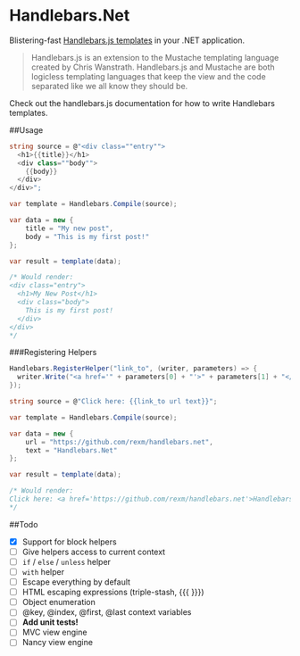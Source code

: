 Handlebars.Net
==============

Blistering-fast [Handlebars.js templates](http://handlebars.js) in your .NET application.

>Handlebars.js is an extension to the Mustache templating language created by Chris Wanstrath. Handlebars.js and Mustache are both logicless templating languages that keep the view and the code separated like we all know they should be.

Check out the handlebars.js documentation for how to write Handlebars templates.

##Usage

```c#
string source = @"<div class=""entry"">
  <h1>{{title}}</h1>
  <div class=""body"">
    {{body}}
  </div>
</div>";

var template = Handlebars.Compile(source);

var data = new {
    title = "My new post",
    body = "This is my first post!"
};

var result = template(data);

/* Would render:
<div class="entry">
  <h1>My New Post</h1>
  <div class="body">
    This is my first post!
  </div>
</div>
*/
```

###Registering Helpers
```c#
Handlebars.RegisterHelper("link_to", (writer, parameters) => {
  writer.Write("<a href='" + parameters[0] + "'>" + parameters[1] + "</a>");
});

string source = @"Click here: {{link_to url text}}";

var template = Handlebars.Compile(source);

var data = new {
    url = "https://github.com/rexm/handlebars.net",
    text = "Handlebars.Net"
};

var result = template(data);

/* Would render:
Click here: <a href='https://github.com/rexm/handlebars.net'>Handlebars.Net</a>
*/
```


##Todo
- [x] Support for block helpers
- [ ] Give helpers access to current context
- [ ] `if` / `else` / `unless` helper
- [ ] `with` helper
- [ ] Escape everything by default
- [ ] HTML escaping expressions (triple-stash, {{{ }}})
- [ ] Object enumeration
- [ ] @key, @index, @first, @last context variables
- [ ] **Add unit tests!**
- [ ] MVC view engine
- [ ] Nancy view engine
